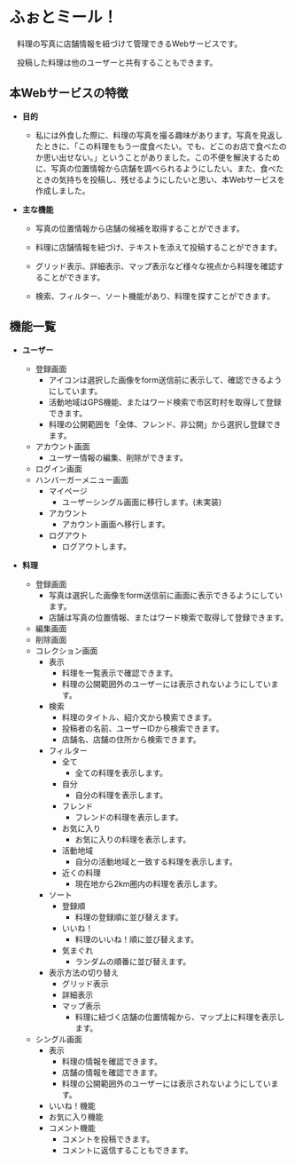 # ふぉとミール！

　料理の写真に店舗情報を紐づけて管理できるWebサービスです。

　投稿した料理は他のユーザーと共有することもできます。

## 本Webサービスの特徴

- **目的**

    - 私には外食した際に、料理の写真を撮る趣味があります。写真を見返したときに、「この料理をもう一度食べたい。でも、どこのお店で食べたのか思い出せない。」ということがありました。この不便を解決するために、写真の位置情報から店舗を調べられるようにしたい。また、食べたときの気持ちを投稿し、残せるようにしたいと思い、本Webサービスを作成しました。

- **主な機能**

    - 写真の位置情報から店舗の候補を取得することができます。

    - 料理に店舗情報を紐づけ、テキストを添えて投稿することができます。

    - グリッド表示、詳細表示、マップ表示など様々な視点から料理を確認することができます。

    - 検索、フィルター、ソート機能があり、料理を探すことができます。

## 機能一覧

- **ユーザー**
   - 登録画面
     - アイコンは選択した画像をform送信前に表示して、確認できるようにしています。
     - 活動地域はGPS機能、またはワード検索で市区町村を取得して登録できます。
     - 料理の公開範囲を「全体、フレンド、非公開」から選択し登録できます。
   - アカウント画面
     - ユーザー情報の編集、削除ができます。
   - ログイン画面
   - ハンバーガーメニュー画面
     - マイページ
       - ユーザーシングル画面に移行します。(未実装)
     - アカウント
       - アカウント画面へ移行します。
     - ログアウト
       - ログアウトします。

- **料理**
   - 登録画面
     - 写真は選択した画像をform送信前に画面に表示できるようにしています。
     - 店舗は写真の位置情報、またはワード検索で取得して登録できます。
   - 編集画面
   - 削除画面
   - コレクション画面
     - 表示
       - 料理を一覧表示で確認できます。
       - 料理の公開範囲外のユーザーには表示されないようにしています。
     - 検索
       - 料理のタイトル、紹介文から検索できます。
       - 投稿者の名前、ユーザーIDから検索できます。
       - 店舗名、店舗の住所から検索できます。
     - フィルター
       - 全て
         - 全ての料理を表示します。
       - 自分
         - 自分の料理を表示します。
       - フレンド
         - フレンドの料理を表示します。
       - お気に入り
         - お気に入りの料理を表示します。
       - 活動地域
         - 自分の活動地域と一致する料理を表示します。
       - 近くの料理
         - 現在地から2km圏内の料理を表示します。
     - ソート
       - 登録順
         - 料理の登録順に並び替えます。
       - いいね！
         - 料理のいいね！順に並び替えます。
       - 気まぐれ
         - ランダムの順番に並び替えます。
     - 表示方法の切り替え
       - グリッド表示
       - 詳細表示
       - マップ表示
         - 料理に紐づく店舗の位置情報から、マップ上に料理を表示します。
   - シングル画面
     - 表示
       - 料理の情報を確認できます。
       - 店舗の情報を確認できます。
       - 料理の公開範囲外のユーザーには表示されないようにしています。
     - いいね！機能
     - お気に入り機能
     - コメント機能
       - コメントを投稿できます。
       - コメントに返信することもできます。
